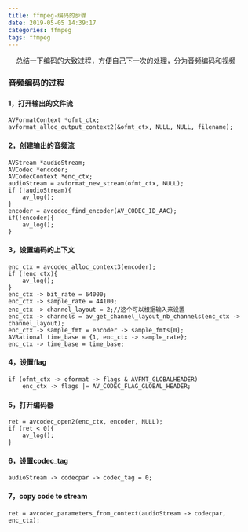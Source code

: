 ```yaml
---
title: ffmpeg-编码的步骤
date: 2019-05-05 14:39:17
categories: ffmpeg
tags: ffmpeg
---
```


&nbsp;&nbsp;&nbsp;&nbsp;总结一下编码的大致过程，方便自己下一次的处理，分为音频编码和视频

### 音频编码的过程

#### 1，打开输出的文件流
```
AVFormatContext *ofmt_ctx;
avformat_alloc_output_context2(&ofmt_ctx, NULL, NULL, filename);
```

#### 2，创建输出的音频流
```
AVStream *audioStream;
AVCodec *encoder;
AVCodecContext *enc_ctx;
audioStream = avformat_new_stream(ofmt_ctx, NULL);
if (!audioStream){
	av_log();
}
encoder = avcodec_find_encoder(AV_CODEC_ID_AAC);
if(!encoder){
	av_log();
}

```
#### 3，设置编码的上下文
```
enc_ctx = avcodec_alloc_context3(encoder);
if (!enc_ctx){
	av_log();
}
enc_ctx -> bit_rate = 64000;
enc_ctx -> sample_rate = 44100;
enc_ctx -> channel_layout = 2;//这个可以根据输入来设置
enc_ctx -> channels = av_get_channel_layout_nb_channels(enc_ctx -> channel_layout);
enc_ctx -> sample_fmt = encoder -> sample_fmts[0];
AVRational time_base = {1, enc_ctx -> sample_rate};
enc_ctx -> time_base = time_base;

```
#### 4，设置flag
```
if (ofmt_ctx -> oformat -> flags & AVFMT_GLOBALHEADER)
	enc_ctx -> flags |= AV_CODEC_FLAG_GLOBAL_HEADER;
```

#### 5，打开编码器
```
ret = avcodec_open2(enc_ctx, encoder, NULL);
if (ret < 0){
	av_log();
}
```

#### 6，设置codec_tag
```
audioStream -> codecpar -> codec_tag = 0;
```

#### 7，copy code to stream
```
ret = avcodec_parameters_from_context(audioStream -> codecpar, enc_ctx);
```
